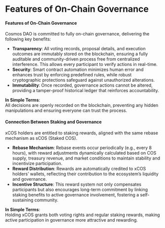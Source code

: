 # Features of On-Chain Governance

#### Features of On-Chain Governance

Cosmos DAO is committed to fully on-chain governance, delivering the following key benefits:

* **Transparency**: All voting records, proposal details, and execution outcomes are immutably stored on the blockchain, ensuring a fully auditable and community-driven process free from centralized interference. This allows every participant to verify actions in real-time.
* **Security**: Smart contract automation minimizes human error and enhances trust by enforcing predefined rules, while robust cryptographic protections safeguard against unauthorized alterations.
* **Immutability**: Once recorded, governance actions cannot be altered, providing a tamper-proof historical ledger that reinforces accountability.

**In Simple Terms**:\
All decisions are openly recorded on the blockchain, preventing any hidden manipulations and ensuring everyone can trust the process.



#### Connection Between Staking and Governance

xCOS holders are entitled to staking rewards, aligned with the same rebase mechanism as sCOS (Staked COS).

* **Rebase Mechanism**: Rebase events occur periodically (e.g., every 8 hours), with reward adjustments dynamically calculated based on COS supply, treasury revenue, and market conditions to maintain stability and incentivize participation.
* **Reward Distribution**: Rewards are automatically credited to xCOS holders’ wallets, reflecting their contribution to the ecosystem’s liquidity and governance.
* **Incentive Structure**: This reward system not only compensates participants but also encourages long-term commitment by linking staking benefits to active governance involvement, fostering a self-sustaining community.



**In Simple Terms**:\
Holding xCOS grants both voting rights and regular staking rewards, making active participation in governance more attractive and rewarding.
